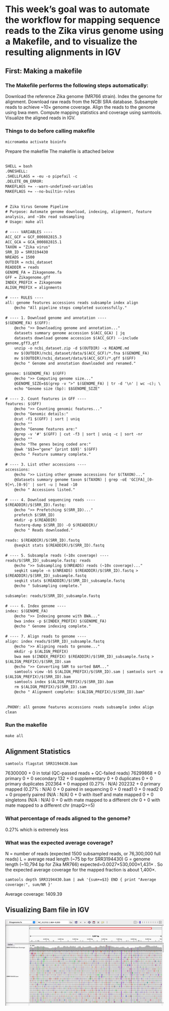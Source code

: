 # This week’s goal was to automate the workflow for mapping sequence reads to the Zika virus genome using a Makefile, and to visualize the resulting alignments in IGV

## First:  Making a makefile 
### The Makefile performs the following steps automatically:
Download the reference Zika genome (MR766 strain).
Index the genome for alignment.
Download raw reads from the NCBI SRA database.
Subsample reads to achieve ~10× genome coverage.
Align the reads to the genome using bwa mem.
Compute mapping statistics and coverage using samtools.
Visualize the aligned reads in IGV.

### Things to do before calling makefile 
```
micromamba activate bioinfo
```
Prepare the makefile 
The makefile is attached below
```

SHELL = bash
.ONESHELL:
.SHELLFLAGS = -eu -o pipefail -c
.DELETE_ON_ERROR:
MAKEFLAGS += --warn-undefined-variables
MAKEFLAGS += --no-builtin-rules


# Zika Virus Genome Pipeline
# Purpose: Automate genome download, indexing, alignment, feature analysis, and ~10x read subsampling
# Usage: make all

# ---- VARIABLES ----
ACC_GCF = GCF_000882815.3
ACC_GCA = GCA_000882815.1
TAXON = "Zika virus"
SRR_ID = SRR3194430
NREADS = 1500
OUTDIR = ncbi_dataset
READDIR = reads
GENOME_FA = Zikagenome.fa
GFF = Zikagenome.gff
INDEX_PREFIX = Zikagenome
ALIGN_PREFIX = alignments

# ---- RULES ----
all: genome features accessions reads subsample index align
	@echo "All pipeline steps completed successfully."

# ---- 1. Download genome and annotation ----
$(GENOME_FA) $(GFF):
	@echo ">> Downloading genome and annotation..."
	datasets summary genome accession $(ACC_GCA) | jq
	datasets download genome accession $(ACC_GCF) --include genome,gff3,gtf
	unzip -o ncbi_dataset.zip -d $(OUTDIR) -x README.md
	mv $(OUTDIR)/ncbi_dataset/data/$(ACC_GCF)/*.fna $(GENOME_FA)
	mv $(OUTDIR)/ncbi_dataset/data/$(ACC_GCF)/*.gff $(GFF)
	@echo " Genome and annotation downloaded and renamed."

genome: $(GENOME_FA) $(GFF)
	@echo ">> Computing genome size..."
	@GENOME_SIZE=$$(grep -v ">" $(GENOME_FA) | tr -d '\n' | wc -c); \
	echo "Genome size (bp): $$GENOME_SIZE"

# ---- 2. Count features in GFF ----
features: $(GFF)
	@echo ">> Counting genomic features..."
	@echo "Genomic details:"
	@cut -f1 $(GFF) | sort | uniq
	@echo ""
	@echo "Genome features are:"
	@grep -v '#' $(GFF) | cut -f3 | sort | uniq -c | sort -nr
	@echo ""
	@echo "The genes being coded are:"
	@awk '$$3=="gene" {print $$9}' $(GFF)
	@echo " Feature summary complete."

# ---- 3. List other accessions ----
accessions:
	@echo ">> Listing other genome accessions for $(TAXON)..."
	@datasets summary genome taxon $(TAXON) | grep -oE 'GC[FA]_[0-9]+\.[0-9]' | sort -u | head -10
	@echo " Accessions listed."

# ---- 4. Download sequencing reads ----
$(READDIR)/$(SRR_ID).fastq:
	@echo ">> Prefetching $(SRR_ID)..."
	prefetch $(SRR_ID)
	mkdir -p $(READDIR)
	fasterq-dump $(SRR_ID) -O $(READDIR)/
	@echo " Reads downloaded."

reads: $(READDIR)/$(SRR_ID).fastq
	@seqkit stats $(READDIR)/$(SRR_ID).fastq

# ---- 5. Subsample reads (~10x coverage) ----
reads/$(SRR_ID)_subsample.fastq: reads
	@echo ">> Subsampling $(NREADS) reads (~10x coverage)..."
	seqkit sample -n $(NREADS) $(READDIR)/$(SRR_ID).fastq > $(READDIR)/$(SRR_ID)_subsample.fastq
	seqkit stats $(READDIR)/$(SRR_ID)_subsample.fastq
	@echo " Subsampling complete."

subsample: reads/$(SRR_ID)_subsample.fastq

# ---- 6. Index genome ----
index: $(GENOME_FA)
	@echo ">> Indexing genome with BWA..."
	bwa index -p $(INDEX_PREFIX) $(GENOME_FA)
	@echo " Genome indexing complete."

# ---- 7. Align reads to genome ----
align: index reads/$(SRR_ID)_subsample.fastq
	@echo ">> Aligning reads to genome..."
	mkdir -p $(ALIGN_PREFIX)
	bwa mem $(INDEX_PREFIX) $(READDIR)/$(SRR_ID)_subsample.fastq > $(ALIGN_PREFIX)/$(SRR_ID).sam
	@echo ">> Converting SAM to sorted BAM..."
	samtools view -bS $(ALIGN_PREFIX)/$(SRR_ID).sam | samtools sort -o $(ALIGN_PREFIX)/$(SRR_ID).bam
	samtools index $(ALIGN_PREFIX)/$(SRR_ID).bam
	rm $(ALIGN_PREFIX)/$(SRR_ID).sam
	@echo " Alignment complete: $(ALIGN_PREFIX)/$(SRR_ID).bam"


.PHONY: all genome features accessions reads subsample index align clean

```
### Run the makefile
```
make all
```

## Alignment Statistics 
```
samtools flagstat SRR3194430.bam 
```

76300000 + 0 in total (QC-passed reads + QC-failed reads)
76299868 + 0 primary
0 + 0 secondary
132 + 0 supplementary
0 + 0 duplicates
0 + 0 primary duplicates
202364 + 0 mapped (0.27% : N/A)
202232 + 0 primary mapped (0.27% : N/A)
0 + 0 paired in sequencing
0 + 0 read1
0 + 0 read2
0 + 0 properly paired (N/A : N/A)
0 + 0 with itself and mate mapped
0 + 0 singletons (N/A : N/A)
0 + 0 with mate mapped to a different chr
0 + 0 with mate mapped to a different chr (mapQ>=5)

### What percentage of reads aligned to the genome?
0.27% which is extremely less 
### What was the expected average coverage?
N = number of reads (expected 1500 subsampled reads, or 76,300,000 full reads)
L = average read length (~75 bp for SRR3194430)
G = genome length (~10,794 bp for Zika MR766)
expected​=0.0027×530,000≈1,431× . So the expected average coverage for the mapped fraction is about 1,400×.

```
samtools depth SRR3194430.bam | awk '{sum+=$3} END { print "Average coverage:", sum/NR }'
```
Average coverage: 1409.39

## Visualizing Bam file in IGV 
<img src="images/img1.png" alt="image" width="800">


